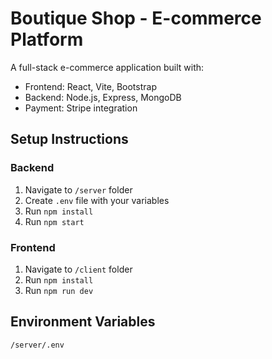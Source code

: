 # Boutique Shop - E-commerce Platform

A full-stack e-commerce application built with:
- Frontend: React, Vite, Bootstrap
- Backend: Node.js, Express, MongoDB
- Payment: Stripe integration

## Setup Instructions

### Backend
1. Navigate to `/server` folder
2. Create `.env` file with your variables
3. Run `npm install`
4. Run `npm start`

### Frontend
1. Navigate to `/client` folder
2. Run `npm install`
3. Run `npm run dev`

## Environment Variables

`/server/.env`